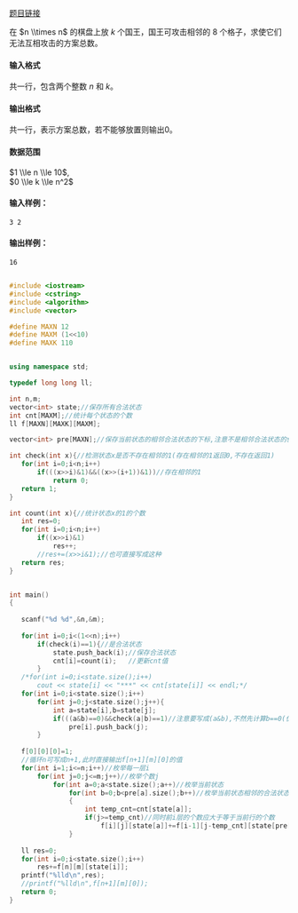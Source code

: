 [题目链接](https://www.acwing.com/problem/content/1066/)

在 $n \\times n$ 的棋盘上放 $k$ 个国王，国王可攻击相邻的 $8$ 个格子，求使它们无法互相攻击的方案总数。

#### 输入格式

共一行，包含两个整数 $n$ 和 $k$。

#### 输出格式

共一行，表示方案总数，若不能够放置则输出$0$。

#### 数据范围

$1 \\le n \\le 10$,  
$0 \\le k \\le n^2$

#### 输入样例：

    3 2
    

#### 输出样例：

    16
    
    
 ```cpp
 
 #include <iostream>
#include <cstring>
#include <algorithm>
#include <vector>

#define MAXN 12
#define MAXM (1<<10)
#define MAXK 110


using namespace std;

typedef long long ll;

int n,m;
vector<int> state;//保存所有合法状态
int cnt[MAXM];//统计每个状态的个数
ll f[MAXN][MAXK][MAXM];

vector<int> pre[MAXN];//保存当前状态的相邻合法状态的下标,注意不是相邻合法状态的值

int check(int x){//检测状态x是否不存在相邻的1(存在相邻的1返回0,不存在返回1)
    for(int i=0;i<n;i++)
        if(((x>>i)&1)&&((x>>(i+1))&1))//存在相邻的1
            return 0;
    return 1;
}

int count(int x){//统计状态x的1的个数
    int res=0;
    for(int i=0;i<n;i++)
        if((x>>i)&1)
            res++;
        //res+=(x>>i&1);//也可直接写成这种
    return res;
}


int main()
{
    
    scanf("%d %d",&n,&m);
       
    for(int i=0;i<(1<<n);i++)
    	if(check(i)==1){//是合法状态
    		state.push_back(i);//保存合法状态
    		cnt[i]=count(i);   //更新cnt值
    	}
    /*for(int i=0;i<state.size();i++)
        cout << state[i] << "***" << cnt[state[i]] << endl;*/
    for(int i=0;i<state.size();i++)
    	for(int j=0;j<state.size();j++){
    		int a=state[i],b=state[j];
    		if(((a&b)==0)&&check(a|b)==1)//注意要写成(a&b),不然先计算b==0(优先级问题)
    			pre[i].push_back(j);
    	}    
    
    f[0][0][0]=1;
    //循环n可写成n+1,此时直接输出f[n+1][m][0]的值
    for(int i=1;i<=n;i++)//枚举每一层i
    	for(int j=0;j<=m;j++)//枚举个数j
    		for(int a=0;a<state.size();a++)//枚举当前状态
    			for(int b=0;b<pre[a].size();b++)//枚举当前状态相邻的合法状态
    			{
    				int temp_cnt=cnt[state[a]];
    				if(j>=temp_cnt)//同时前i层的个数应大于等于当前行的个数
    					f[i][j][state[a]]+=f[i-1][j-temp_cnt][state[pre[a][b]]];
    			}
    			
    ll res=0;
    for(int i=0;i<state.size();i++)
    	res+=f[n][m][state[i]];
    printf("%lld\n",res);
    //printf("%lld\n",f[n+1][m][0]);
    return 0;
}

```

